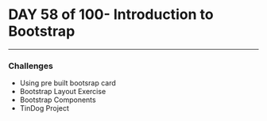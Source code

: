 # DAY 58 of 100- Introduction to Bootstrap
---

### Challenges
- Using pre built bootsrap card
- Bootstrap Layout Exercise
- Bootstrap Components
- TinDog Project

